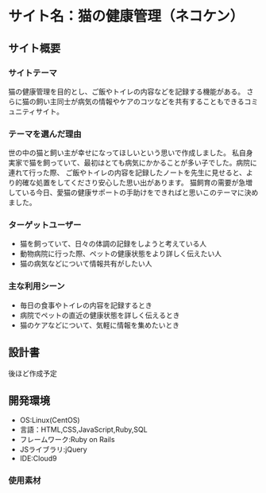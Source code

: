 # サイト名：猫の健康管理（ネコケン）
## サイト概要
### サイトテーマ
猫の健康管理を目的とし、ご飯やトイレの内容などを記録する機能がある。
さらに猫の飼い主同士が病気の情報やケアのコツなどを共有することもできるコミュニティサイト。
### テーマを選んだ理由
世の中の猫と飼い主が幸せになってほしいという思いで作成しました。
私自身実家で猫を飼っていて、最初はとても病気にかかることが多い子でした。病院に連れて行った際、
ご飯やトイレの内容を記録したノートを先生に見せると、より的確な処置をしてくださり安心した思い出があります。
猫飼育の需要が急増している今日、愛猫の健康サポートの手助けをできればと思いこのテーマに決めました。
### ターゲットユーザー
- 猫を飼っていて、日々の体調の記録をしようと考えている人
- 動物病院に行った際、ペットの健康状態をより詳しく伝えたい人
- 猫の病気などについて情報共有がしたい人

### 主な利用シーン
- 毎日の食事やトイレの内容を記録するとき
- 病院でペットの直近の健康状態を詳しく伝えるとき
- 猫のケアなどについて、気軽に情報を集めたいとき

## 設計書
後ほど作成予定
## 開発環境
- OS:Linux(CentOS)
- 言語：HTML,CSS,JavaScript,Ruby,SQL
- フレームワーク:Ruby on Rails
- JSライブラリ:jQuery
- IDE:Cloud9

### 使用素材